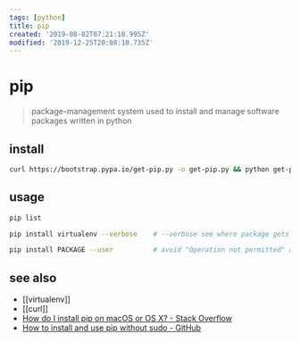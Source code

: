 ```yaml
---
tags: [python]
title: pip
created: '2019-08-02T07:21:18.995Z'
modified: '2019-12-25T20:08:10.735Z'
---
```


# pip

> package-management system used to install and manage software packages written in python

## install
```sh
curl https://bootstrap.pypa.io/get-pip.py -o get-pip.py && python get-pip.py --force-reinstall
```

## usage
```sh
pip list

pip install virtualenv --verbose    # --verbose see where package gets installed to

pip install PACKAGE --user          # avoid "Operation not permitted" and using sudo
```

## see also
- [[virtualenv]]
- [[curl]]
- [How do I install pip on macOS or OS X? - Stack Overflow](https://stackoverflow.com/questions/17271319/how-do-i-install-pip-on-macos-or-os-x)
- [How to install and use pip without sudo - GitHub](https://gist.github.com/haircut/14705555d58432a5f01f9188006a04ed)
